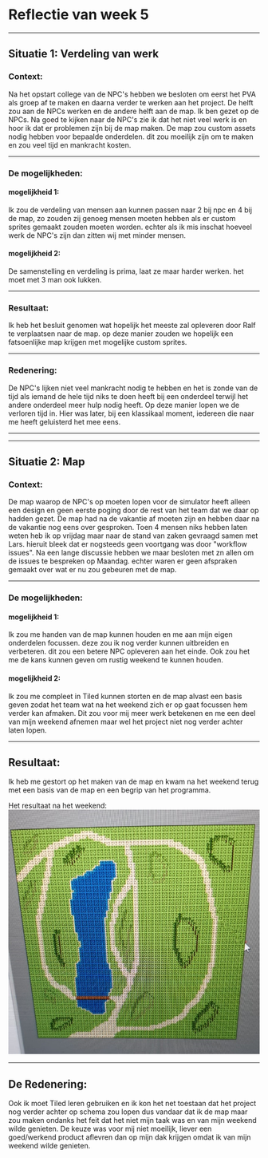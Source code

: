 # Reflectie van week 5

---

## Situatie 1: Verdeling van werk

### Context:

Na het opstart college van de NPC's hebben we besloten om eerst het PVA als groep af te maken en daarna verder te werken aan het project. De helft zou aan de NPCs werken en de andere helft aan de map. Ik ben gezet op de NPCs. Na goed te kijken naar de NPC's zie ik dat het niet veel werk is en hoor ik dat er problemen zijn bij de map maken. De map zou custom assets nodig hebben voor bepaalde onderdelen. dit zou moeilijk zijn om te maken en zou veel tijd en mankracht kosten.

---

### De mogelijkheden:
#### mogelijkheid 1:
Ik zou de verdeling van mensen aan kunnen passen naar 2 bij npc en 4 bij de map, zo zouden zij genoeg mensen moeten hebben als er custom sprites gemaakt zouden moeten worden. echter als ik mis inschat hoeveel werk de NPC's zijn dan zitten wij met minder mensen. 



#### mogelijkheid 2:
De samenstelling en verdeling is prima, laat ze maar harder werken. het moet met 3 man ook lukken.

---

### Resultaat:
Ik heb het besluit genomen wat hopelijk het meeste zal opleveren door Ralf te verplaatsen naar de map. op deze manier zouden we hopelijk een fatsoenlijke map krijgen met mogelijke custom sprites.

---

### Redenering:
De NPC's lijken niet veel mankracht nodig te hebben en het is zonde van de tijd als iemand de hele tijd niks te doen heeft bij een onderdeel terwijl het andere onderdeel meer hulp nodig heeft. Op deze manier lopen we de verloren tijd in. Hier was later, bij een klassikaal moment, iedereen die naar me heeft geluisterd het mee eens. 

----
---
## Situatie 2: Map

### Context:
De map waarop de NPC's op moeten lopen voor de simulator heeft alleen een design en geen eerste poging door de rest van het team dat we daar op hadden gezet. De map had na de vakantie af moeten zijn en hebben daar na de vakantie nog eens over gesproken. Toen 4 mensen niks hebben laten weten heb ik op vrijdag maar naar de stand van zaken gevraagd samen met Lars. hieruit bleek dat er nogsteeds geen voortgang was door "workflow issues". Na een lange discussie hebben we maar besloten met zn allen om de issues te bespreken op Maandag. echter waren er geen afspraken gemaakt over wat er nu zou gebeuren met de map.

___
### De mogelijkheden:

#### mogelijkheid 1:
Ik zou me handen van de map kunnen houden en me aan mijn eigen onderdelen focussen. deze zou ik nog verder kunnen uitbreiden en verbeteren. dit zou een betere NPC opleveren aan het einde. Ook zou het me de kans kunnen geven om rustig weekend te kunnen houden.

#### mogelijkheid 2:
Ik zou me compleet in Tiled kunnen storten en de map alvast een basis geven zodat het team wat na het weekend zich er op gaat focussen hem verder kan afmaken. Dit zou voor mij meer werk betekenen en me een deel van mijn weekend afnemen maar wel het project niet nog verder achter laten lopen.

___
## Resultaat:
Ik heb me gestort op het maken van de map en kwam na het weekend terug met een basis van de map en een begrip van het programma.

Het resultaat na het weekend:
![alt text](mapimage.jpg "Map image v1")

___
## De Redenering:

Ook ik moet Tiled leren gebruiken en ik kon het net toestaan dat het project nog verder achter op schema zou lopen dus vandaar dat ik de map maar zou maken ondanks het feit dat het niet mijn taak was en van mijn weekend wilde genieten. De keuze was voor mij niet moeilijk, liever een goed/werkend product aflevren dan op mijn dak krijgen omdat ik van mijn weekend wilde genieten.
